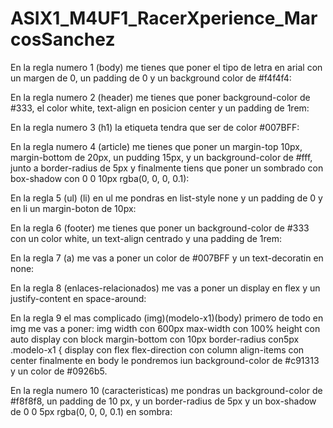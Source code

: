 # ASIX1_M4UF1_RacerXperience_MarcosSanchez

En la regla numero 1 (body) me tienes que poner el tipo de letra en arial con un margen de 0, un padding de 0 y un background color de #f4f4f4:

En la regla numero 2 (header) me tienes que poner background-color de #333, el color white, text-align en posicion center y un padding de 1rem:

En la regla numero 3 (h1) la etiqueta  tendra que ser de color #007BFF:

En la regla numero 4 (article) me tienes que poner un margin-top 10px, margin-bottom de 20px, un pudding 15px, y un background-color de #fff, junto a border-radius de 5px y finalmente tiens que poner un sombrado con box-shadow con 0 0 10px rgba(0, 0, 0, 0.1):

En la regla 5 (ul) (li) en ul me pondras en list-style none y un padding de 0 y en li un margin-boton de 10px:

En la regla 6 (footer) me tienes que poner un background-color de #333 con un color white, un text-align centrado y una padding de 1rem:

En la regla 7 (a) me vas a poner un color de #007BFF y un text-decoratin en none:

En la regla 8 (enlaces-relacionados) me vas a poner un display en flex y un justify-content en space-around:

En la regla 9 el mas complicado (img)(modelo-x1)(body) primero de todo en img me vas a poner:
img 
    width con 600px
    max-width con 100%
    height con auto
    display con block
    margin-bottom con 10px
    border-radius con5px
.modelo-x1 {
    display con flex
    flex-direction con column
    align-items con center
finalmente en body le pondremos iun background-color de #c91313 y un color de #0926b5.

En la regla numero 10 (caracteristicas) me pondras un background-color de #f8f8f8, un padding de 10 px, y  un border-radius de 5px y un box-shadow de 0 0 5px rgba(0, 0, 0, 0.1) en sombra:


